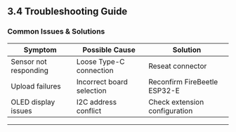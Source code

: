 ## 3.4 Troubleshooting Guide

### Common Issues & Solutions
| Symptom | Possible Cause | Solution |
|---------|---------------|----------|
| Sensor not responding | Loose Type-C connection | Reseat connector |
| Upload failures | Incorrect board selection | Reconfirm FireBeetle ESP32-E |
| OLED display issues | I2C address conflict | Check extension configuration |

---
